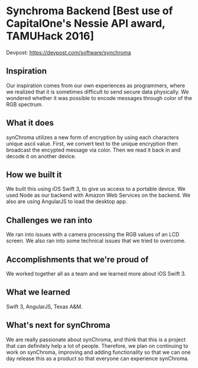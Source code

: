 # Synchroma Backend [Best use of CapitalOne's Nessie API award, TAMUHack 2016]

Devpost: https://devpost.com/software/synchroma

## Inspiration
Our inspiration comes from our own experiences as programmers, where we realized that it is sometimes difficult to send secure data physically. We wondered whether it was possible to encode messages through color of the RGB spectrum.

## What it does
synChroma utilizes a new form of encryption by using each characters unique ascii value. First, we convert text to the unique encryption then broadcast the encypted message via color. Then we read it back in and decode it on another device.

## How we built it
We built this using iOS Swift 3, to give us access to a portable device. We used Node as our backend with Amazon Web Services on the backend. We also are using AngularJS to load the desktop app.

## Challenges we ran into
We ran into issues with a camera processing the RGB values of an LCD screen. We also ran into some technical issues that we tried to overcome.

## Accomplishments that we're proud of
We worked together all as a team and we learned more about iOS Swift 3.

## What we learned
Swift 3, AngularJS, Texas A&M.

## What's next for synChroma
We are really passionate about synChroma, and think that this is a project that can definitely help a lot of people. Therefore, we plan on continuing to work on synChroma, improving and adding functionality so that we can one day release this as a product so that everyone can experience synChroma.

